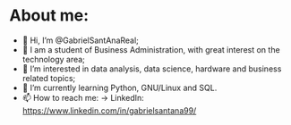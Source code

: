 # About me:
- 👋 Hi, I’m @GabrielSantAnaReal;
- 📓 I am a student of Business Administration, with great interest on the technology area;
- 👀 I’m interested in data analysis, data science, hardware and business related topics;
- 🌱 I’m currently learning Python, GNU/Linux and SQL.
- 📫 How to reach me:
     -> LinkedIn: https://www.linkedin.com/in/gabrielsantana99/
